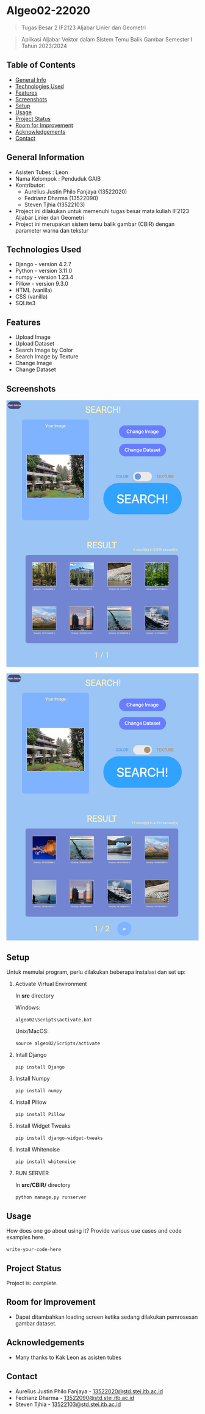 # Algeo02-22020
> Tugas Besar 2 IF2123 Aljabar Linier dan Geometri 

> Aplikasi Aljabar Vektor dalam Sistem Temu Balik Gambar Semester I Tahun 2023/2024

## Table of Contents
* [General Info](#general-information)
* [Technologies Used](#technologies-used)
* [Features](#features)
* [Screenshots](#screenshots)
* [Setup](#setup)
* [Usage](#usage)
* [Project Status](#project-status)
* [Room for Improvement](#room-for-improvement)
* [Acknowledgements](#acknowledgements)
* [Contact](#contact)


## General Information
- Asisten Tubes : Leon
- Nama Kelompok : Penduduk GAIB
- Kontributor:
    - Aurelius Justin Philo Fanjaya (13522020)
    - Fedrianz Dharma               (13522090)
    - Steven Tjhia                  (13522103)
- Project ini dilakukan untuk memenuhi tugas besar mata kuliah IF2123 Aljabar Linier dan Geometri
- Project ini merupakan sistem temu balik gambar (CBIR) dengan parameter warna dan tekstur


## Technologies Used
- Django - version 4.2.7
- Python - version 3.11.0
- numpy - version 1.23.4
- Pillow - version 9.3.0
- HTML (vanilla)
- CSS (vanilla)
- SQLite3


## Features
- Upload Image
- Upload Dataset
- Search Image by Color
- Search Image by Texture
- Change Image
- Change Dataset


## Screenshots
![Example screenshot](./img/Test%20ITB%20Color.png)

![Example screenshot](./img/Test%20ITB%20Texture%20page%201.png)


## Setup
Untuk memulai program, perlu dilakukan beberapa instalasi dan set up:
1. Activate Virtual Environment

    In **src** directory

    Windows:

    `algeo02\Scripts\activate.bat`

    Unix/MacOS:

    `source algeo02/Scripts/activate`
    
2. Intall Django

    `pip install Django`

3. Install Numpy

    `pip install numpy`

4. Install Pillow

    `pip install Pillow`

5. Install Widget Tweaks

    `pip install django-widget-tweaks`

6. Install Whitenoise

    `pip install whitenoise`

7. RUN SERVER

    In **src/CBIR/** directory

    `python manage.py runserver`


## Usage
How does one go about using it?
Provide various use cases and code examples here.

`write-your-code-here`


## Project Status
Project is: _complete_.


## Room for Improvement
- Dapat ditambahkan loading screen ketika sedang dilakukan pemrosesan gambar dataset.


## Acknowledgements
- Many thanks to Kak Leon as asisten tubes


## Contact
- Aurelius Justin Philo Fanjaya - 13522020@std.stei.itb.ac.id
- Fedrianz Dharma               - 13522090@std.stei.itb.ac.id
- Steven Tjhia                  - 13522103@std.stei.itb.ac.id
